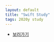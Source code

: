 ```yaml
---
layout: default
title: "Swift Study"
tags: 2020y study
---
```


- [보러가기](https://github.com/iOS-SOPT-iNNovation)